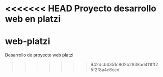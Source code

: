 <<<<<<< HEAD
Proyecto desarrollo web en platzi
=======
# web-platzi
Desarrollo de proyecto web platzi
>>>>>>> 942dcb4351c8d2b2838ad411fff25f2f8a4c6ccd
